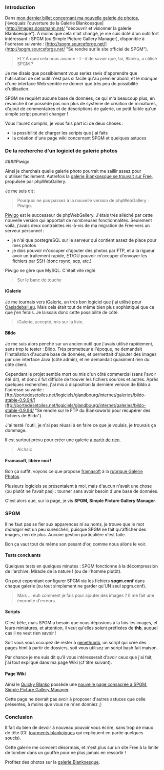 ### Introduction

Dans [mon dernier billet concernant ma nouvelle galerie de photos](${BLOG_URL}/archives/2009/06/10/ouverture_de_la_galerie_blankoesque/index.html "lire le billet sur la nouvelle galerie blankoesque du Blankoworld"), j'évoquais l'ouverture de la Galerie Blankoesque](http://images.dossmann.net/ "découvrir et visionner la galerie Blankoesque").
À moins que cela n'ait changé, je me suis doté d'un outil fort intéressant : SPGM (ou Simple Picture Gallery Manager), disponible à l'adresse suivante : [http://spgm.sourceforge.net/](http://spgm.sourceforge.net/ "Se rendre sur le site officiel de SPGM").

> Et ? À quoi cela nous avance - t - il de savoir que, toi, Blanko, a utilisé SPGM ?

Je me disais que possiblement vous seriez ravis d'apprendre que l'utilisation de cet outil n'est pas si facile qu'au premier abord, et le *manque* d'une interface Web semble ne donner que très peu de possibilité d'utilisation.

SPGM ne requièrt aucune base de données, ce qui m'a beaucoup plus, en revanche il ne possède pas non plus de système de création de miniatures, d'ajout de commentaires et de descriptions de galerie, un petit faible qu'un simple script pourrait changer !

Vous l'aurez compris, je vous fais part ici de deux choses :

 * la possibilité de charger les scripts que j'ai faits
 * la création d'une page wiki concernant SPGM et quelques astuces

### De la recherche d'un logiciel de galerie photos

####Piwigo

Ainsi je cherchais quelle galerie photo pourrait me saillir assez pour s'utiliser facilement. Autrefois la [galerie Blankoesque se trouvait sur Free](http://blankoworld.free.fr/images/ "Visionner l'ancienne galerie de photo de Blanko"), propulsée par phpWebGallery.

Je me suis dit : 

> Pourquoi ne pas passez à la nouvelle version de phpWebGallery : Piwigo.

[Piwigo](http://fr.piwigo.org/ "Se rendre sur le site officiel de Piwigo") est le successeur de phpWebGallery. J'étais très alléché par cette nouvelle version qui apportait de nombreuses fonctionnalités.
Seulement voilà, j'avais deux contraintes vis-à-vis de ma migration de Free vers un serveur personnel : 

  * je n'ai que postegreSQL sur le serveur qui contient assez de place pour mes photos
  * je dois pouvoir m'occuper d'ajouter des photos par FTP, et à la rigueur avoir un traitement rapide, ET/OU pouvoir m'occuper d'envoyer les fichiers par SSH (donc rsync, scp, etc.)

Piwigo ne gère que MySQL. C'était vite réglé.

> Sur le banc de touche

#### iGalerie

Je me tournais vers [iGalerie](http://www.igalerie.org/ "Se rendre sur la page officielle d'iGalerie"), un très bon logiciel que j'ai utilisé pour [Oasisdebali.eu](http://oasisdebali.eu/ "Visiter le site de l'Oasis de Bali, vente de meuble"). Mais cela était tout de même bien plus sophistiqué que ce que j'en ferais. Je laissais donc cette possibilité de côté.

> iGalerie, accepté, mis sur la liste.

#### Bildo

Je me suis alors penché sur un ancien outil que j'avais utilisé rapidement, sans trop le tester : Bildo. Très prometteur à l'époque, ne demandait l'installation d'aucune base de données, et permettait d'ajouter des images par une interface Java (côté admin), et ne demandait quasiment rien du côté client.

Cependant le projet semble mort ou mis d'un côté commercial (sans l'avoir été dit), et donc il fut difficile de trouver les fichiers sources et autres. Après quelques recherches, j'ai mis à disposition la dernière version de Bildo à l'adresse suivante : [ftp://portedesetoiles.net/logiciels/glandbourg/internet/galeries/bildo-stable-0.9.94/](ftp://portedesetoiles.net/logiciels/glandbourg/internet/galeries/bildo-stable-0.9.94/ "Se rendre sur le FTP du Blankoworld pour récupérer des fichiers de Bildo").

J'ai testé l'outil, je n'ai pas réussi à en faire ce que je voulais, je trouvais ça dommage.

Il est surtout prévu pour créer une galerie <u>à partir de rien</u>.

> Aichaic

#### Framasoft, libère moi !

Bon ça suffit, voyons ce que propose [framasoft](http://www.framasoft.net/ "Se rendre sur la page d'accueil de Framasoft") à la [rubrique Galerie Photos](http://www.framasoft.net/rubrique387.html "Se rendre sur la page dédiée à la galerie photo sous Framasoft").

Plusieurs logiciels se présentaient à moi, mais d'aucun n'avait une chose (ou plutôt ne l'avait pas) : tourner sans avoir besoin d'une base de données.

C'est alors que, sur la page, je vis **SPGM, Simple Picture Gallery Manager**.

### SPGM

Il ne faut pas se fier aux apparences ni au noms, je trouve que le mot *manager* est un peu surenchéri, puisque SPGM ne fait qu'afficher des images, rien de plus. Aucune gestion particulière n'est faite.

Bon ça vaut tout de même son pesant d'or, comme nous allons le voir.

#### Tests concluants

Quelques tests en quelques minutes : SPGM fonctionne à la décompression de l'archive. Miracle de la nature ! (ou de l'homme plutôt).

On peut cependant configurer SPGM via les fichiers **spgm.conf** dans chaque galerie (ou tout simplement ne garder qu'UN seul spgm.conf).

> Mais ... euh comment je fais pour ajouter des images ? Il me fait une énormité d'erreurs.

#### Scripts

C'est bête, mais SPGM a besoin que nous déposions à la fois les images, et leurs miniatures, et attention, il veut qu'elles soient préfixées de **__thb__**, auquel cas il ne veut rien savoir !

Soit vous vous occupez de rester à [genethumb](http://sam.zoy.org/projects/genethumb/ "Se rendre sur la page officielle du projet genethumb"), un script qui crée des pages html à partir de dossiers, soit vous utilisez un script bash fait maison.

Par chance je me suis dit qu'il vous intéresserait d'avoir ceux que j'ai fait, j'ai tout expliqué dans ma page Wiki (cf titre suivant).

#### Page Wiki

Ainsi le [Quicky Blanko](/wiki/ "Se rendre sur la page d'accueil du Quicky Blanko") possède une [nouvelle page consacrée à SPGM, Simple Picture Gallery Manager](/wiki/doku.php?id=configurations:spgm:index "Se rendre sur la page proposant les scripts de SPGM produits par Blankoworld").

Cette page ne devrait pas avoir à proposer d'autres astuces que celle présentes, à moins que vous ne m'en donniez ;) 

### Conclusion

Il fait du bien de devoir à nouveau pouvoir vous écrire, sans trop de maux de tête (Cf. [tourments blankoïques](${BLOG_URL}/archives/2009/04/07/tourment_blanko&iuml;que/index.html) qui expliquent en partie quelques soucis).

Cette galerie me convient désormais, et n'est plus sur un site Free à la limite de tomber dans un gouffre pour ne plus jamais en ressortir !

Profitez des photos sur la [galerie Blankoesque](http://images.dossmann.net/ "Découvrir la galerie Blankoesque").


